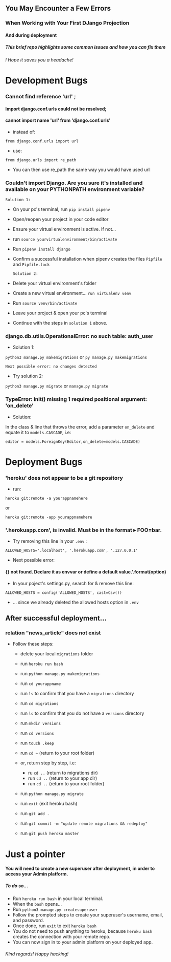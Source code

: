 ## You May Encounter a Few Errors 
### When Working with Your First DJango Projection
#### And during deployment
##### This brief repo highlights some common issues and how you can fix them
###### I Hope it saves you a headache!


# Development Bugs
### Cannot find reference 'url' ; 
#### Import django.conf.urls could not be resolved; 
#### cannot import name 'url' from 'django.conf.urls'

* instead of:

`from django.conf.urls import url`

* use:

`from django.urls import re_path`

* You can then use re_path the same way you would have used url

### Couldn't import Django. Are you sure it's installed and available on your PYTHONPATH environment variable?

    Solution 1:

* On your pc's terminal, run `pip install pipenv`

* Open/reopen your project in your code editor

* Ensure your virtual environment is active. If not...

* run `source yourvirtualenvironment/bin/activate`

* Run `pipenv install django`

* Confirm a successful installation when pipenv creates the files `Pipfile` and `Pipfile.lock`

      Solution 2:

* Delete your virtual environment's folder

* Create a new virtual environment... `run virtualenv venv`

* Run `source venv/bin/activate`

* Leave your project & open your pc's terminal

* Continue with the steps in `solution 1` above.


### django.db.utils.OperationalError: no such table: auth_user

* Solution 1: 

`python3 manage.py makemigrations` or `py manage.py makemigrations`

    Next possible error: no changes detected

* Try solution 2: 

`python3 manage.py migrate` or `manage.py migrate`


### TypeError: __init__() missing 1 required positional argument: 'on_delete'

* Solution: 

In the class & line that throws the error, add a parameter `on_delete` and equate it to `models.CASCADE`, i.e:

    editor = models.ForeignKey(Editor,on_delete=models.CASCADE)

# Deployment Bugs

### 'heroku' does not appear to be a git repository

* run: 

`heroku git:remote -a yourappnamehere`

or 

`heroku git:remote -app yourappnamehere`


### '.herokuapp.com', is invalid. Must be in the format ▸ FOO=bar.

* Try removing this line in your `.env` : 

`ALLOWED_HOSTS='.localhost', '.herokuapp.com', '.127.0.0.1'`

* Next possible error:

#### {} not found. Declare it as envvar or define a default value.'.format(option)

* In your poject's settings.py, search for & remove this line: 

`ALLOWED_HOSTS = config('ALLOWED_HOSTS', cast=Csv())`

* ... since we already deleted the allowed hosts option in `.env` 


## After successful deployment... 
### relation "news_article" does not exist 

* Follow these steps:

  * delete your local `migrations` folder 
  * run `heroku run bash`
  * run `python manage.py makemigrations`
  * run `cd yourappname`
  * run `ls` to confirm that you have a `migrations` directory 
  * run `cd migrations`
  * run `ls` to confirm that you do not have a `versions` directory 
  * run `mkdir versions`
  * run `cd versions`
  * run `touch .keep`
  * run `cd ~` (return to your root folder)
  * or, return step by step, i.e:
      * ru `cd ..` (return to migrations dir)
      * run `cd ..` (return to your app dir)
      * run `cd ..` (return to your root folder)

  * run `python manage.py migrate`
  * run `exit` (exit heroku bash)
  * run `git add .`
  * run `git commit -m "update remote migrations && redeploy"`
  * run `git push heroku master`

# Just a pointer
#### You will need to create a new superuser after deployment, in order to access your Admin platform. 
##### To do so... 

* Run `heroku run bash` in your local terminal. 
* When the `bash` opens... 
* Run `python3 manage.py createsuperuser`
* Follow the prompted steps to create your superuser's username, email, and password. 
* Once done, run `exit` to exit `heroku bash`
* You do not need to push anything to heroku, because `heroku bash` creates the connection with your remote repo.
* You can now sign in to your admin platform on your deployed app.
###### Kind regards! Happy hacking! 